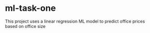 # ml-task-one
This project uses a linear regression ML model to predict office prices based on office size
